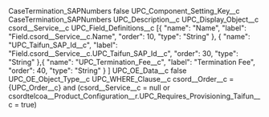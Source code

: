 <?xml version="1.0" encoding="UTF-8"?>
<CustomMetadata xmlns="http://soap.sforce.com/2006/04/metadata" xmlns:xsi="http://www.w3.org/2001/XMLSchema-instance" xmlns:xsd="http://www.w3.org/2001/XMLSchema">
    <label>CaseTermination_SAPNumbers</label>
    <protected>false</protected>
    <values>
        <field>UPC_Component_Setting_Key__c</field>
        <value xsi:type="xsd:string">CaseTermination_SAPNumbers</value>
    </values>
    <values>
        <field>UPC_Description__c</field>
        <value xsi:nil="true"/>
    </values>
    <values>
        <field>UPC_Display_Object__c</field>
        <value xsi:type="xsd:string">csord__Service__c</value>
    </values>
    <values>
        <field>UPC_Field_Definitions__c</field>
        <value xsi:type="xsd:string">[{ 
&quot;name&quot;: &quot;Name&quot;, 
&quot;label&quot;: &quot;Field.csord__Service__c.Name&quot;, 
&quot;order&quot;: 10, 
&quot;type&quot;: &quot;String&quot; 
}, { 
&quot;name&quot;: &quot;UPC_Taifun_SAP_Id__c&quot;, 
&quot;label&quot;: &quot;Field.csord__Service__c.UPC_Taifun_SAP_Id__c&quot;, 
&quot;order&quot;: 30, 
&quot;type&quot;: &quot;String&quot; 
},{ 
&quot;name&quot;: &quot;UPC_Termination_Fee__c&quot;, 
&quot;label&quot;: &quot;Termination Fee&quot;, 
&quot;order&quot;: 40, 
&quot;type&quot;: &quot;String&quot; 
}
]</value>
    </values>
    <values>
        <field>UPC_OE_Data__c</field>
        <value xsi:type="xsd:boolean">false</value>
    </values>
    <values>
        <field>UPC_OE_Object_Type__c</field>
        <value xsi:nil="true"/>
    </values>
    <values>
        <field>UPC_WHERE_Clause__c</field>
        <value xsi:type="xsd:string">csord__Order__c = {UPC_Order__c} and (csord__Service__c = null or csordtelcoa__Product_Configuration__r.UPC_Requires_Provisioning_Taifun__c = true)</value>
    </values>
</CustomMetadata>
